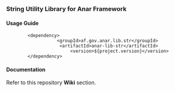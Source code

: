 ### String Utility Library for Anar Framework

#### Usage Guide

```
		<dependency>
	               <groupId>af.gov.anar.lib.str</groupId>
	                <artifactId>anar-lib-str</artifactId>
                        <version>${project.version}</version>
		</dependency>

```


#### Documentation

Refer to this repository **Wiki** section.
